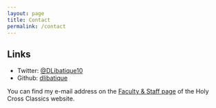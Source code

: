 ```yaml
---
layout: page
title: Contact
permalink: /contact
---
```


## Links
- Twitter: [@DLibatique10](https://twitter.com/dlibatique10)
- Github: [dlibatique](https://github.com/dlibatique)

You can find my e-mail address on the [Faculty & Staff page](https://www.holycross.edu/academics/programs/classics/faculty-staff) of the Holy Cross Classics website. 
